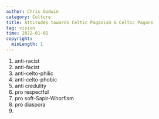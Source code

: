 ```yaml
---
author: Chris Godwin
category: Culture
title: Attitudes towards Celtic Paganism & Celtic Pagans
tag: vision
time: 2022-01-01
copyright:
  minLength: 1
---
```

1. anti-racist
1. anti-facist
1. anti-celto-philic
1. anti-celto-phobic
1. anti credulity
1. pro respectful
1. pro soft-Sapir-Whorfism
1. pro diaspora
1. 